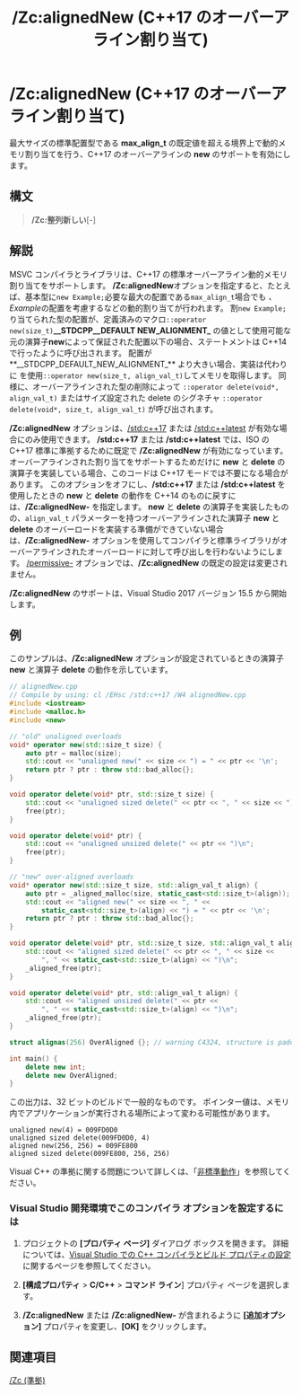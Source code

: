 ﻿---
title: /Zc:alignedNew (C++17 のオーバーアライン割り当て)
ms.date: 05/18/2019
f1_keywords:
- /Zc:alignedNew
helpviewer_keywords:
- /Zc:alignedNew
- Zc:alignedNew
- -Zc:alignedNew
ms.openlocfilehash: 041f62bbbf5f7a2750960d21d1534cf6daf4b874
ms.sourcegitcommit: c123cc76bb2b6c5cde6f4c425ece420ac733bf70
ms.translationtype: MT
ms.contentlocale: ja-JP
ms.lasthandoff: 04/14/2020
ms.locfileid: "81335692"
---
# <a name="zcalignednew-c17-over-aligned-allocation"></a>/Zc:alignedNew (C++17 のオーバーアライン割り当て)

最大サイズの標準配置型である **max\_align\_t** の既定値を超える境界上で動的メモリ割り当てを行う、C++17 のオーバーアラインの **new** のサポートを有効にします。

## <a name="syntax"></a>構文

> **/Zc:整列新しい**\[-]

## <a name="remarks"></a>解説

MSVC コンパイラとライブラリは、C++17 の標準オーバーアライン動的メモリ割り当てをサポートします。 **/Zc:alignedNew**オプションを指定すると、たとえば、基本型に`new Example;`必要な最大の配置である`max_align_t`場合でも *、Example*の配置を考慮するなどの動的割り当てが行われます。 割`new Example;`り当てられた型の配置が、定義済みのマクロ`::operator new(size_t)`**\_\_STDCPP\_\_DEFAULT NEW\_ALIGNMENT\_** の値として使用可能な元の演算子**new**によって保証された配置以下の場合、ステートメントは C++14 で行ったように呼び出されます。 配置が**\_\_STDCPP\_DEFAULT\_NEW\_ALIGNMENT\_** より大きい場合、実装は代わりに を使用`::operator new(size_t, align_val_t)`してメモリを取得します。 同様に、オーバーアラインされた型の削除によって `::operator delete(void*, align_val_t)` またはサイズ設定された delete のシグネチャ `::operator delete(void*, size_t, align_val_t)` が呼び出されます。

**/Zc:alignedNew** オプションは、[/std:c++17](std-specify-language-standard-version.md) または [/std:c++latest](std-specify-language-standard-version.md) が有効な場合にのみ使用できます。 **/std:c++17** または **/std:c++latest** では、ISO の C++17 標準に準拠するために既定で **/Zc:alignedNew** が有効になっています。 オーバーアラインされた割り当てをサポートするためだけに **new** と **delete** の演算子を実装している場合、このコードは C++17 モードでは不要になる場合があります。 このオプションをオフにし、**/std:c++17** または **/std:c++latest** を使用したときの **new** と **delete** の動作を C++14 のものに戻すには、**/Zc:alignedNew-** を指定します。 **new** と **delete** の演算子を実装したものの、`align_val_t` パラメーターを持つオーバーアラインされた演算子 **new** と **delete** のオーバーロードを実装する準備ができていない場合は、**/Zc:alignedNew-** オプションを使用してコンパイラと標準ライブラリがオーバーアラインされたオーバーロードに対して呼び出しを行わないようにします。 [/permissive-](permissive-standards-conformance.md) オプションでは、**/Zc:alignedNew** の既定の設定は変更されません。

**/Zc:alignedNew** のサポートは、Visual Studio 2017 バージョン 15.5 から開始します。

## <a name="example"></a>例

このサンプルは、**/Zc:alignedNew** オプションが設定されているときの演算子 **new** と演算子 **delete** の動作を示しています。

```cpp
// alignedNew.cpp
// Compile by using: cl /EHsc /std:c++17 /W4 alignedNew.cpp
#include <iostream>
#include <malloc.h>
#include <new>

// "old" unaligned overloads
void* operator new(std::size_t size) {
    auto ptr = malloc(size);
    std::cout << "unaligned new(" << size << ") = " << ptr << '\n';
    return ptr ? ptr : throw std::bad_alloc{};
}

void operator delete(void* ptr, std::size_t size) {
    std::cout << "unaligned sized delete(" << ptr << ", " << size << ")\n";
    free(ptr);
}

void operator delete(void* ptr) {
    std::cout << "unaligned unsized delete(" << ptr << ")\n";
    free(ptr);
}

// "new" over-aligned overloads
void* operator new(std::size_t size, std::align_val_t align) {
    auto ptr = _aligned_malloc(size, static_cast<std::size_t>(align));
    std::cout << "aligned new(" << size << ", " <<
        static_cast<std::size_t>(align) << ") = " << ptr << '\n';
    return ptr ? ptr : throw std::bad_alloc{};
}

void operator delete(void* ptr, std::size_t size, std::align_val_t align) {
    std::cout << "aligned sized delete(" << ptr << ", " << size <<
        ", " << static_cast<std::size_t>(align) << ")\n";
    _aligned_free(ptr);
}

void operator delete(void* ptr, std::align_val_t align) {
    std::cout << "aligned unsized delete(" << ptr <<
        ", " << static_cast<std::size_t>(align) << ")\n";
    _aligned_free(ptr);
}

struct alignas(256) OverAligned {}; // warning C4324, structure is padded

int main() {
    delete new int;
    delete new OverAligned;
}
```

この出力は、32 ビットのビルドで一般的なものです。 ポインター値は、メモリ内でアプリケーションが実行される場所によって変わる可能性があります。

```Output
unaligned new(4) = 009FD0D0
unaligned sized delete(009FD0D0, 4)
aligned new(256, 256) = 009FE800
aligned sized delete(009FE800, 256, 256)
```

Visual C++ の準拠に関する問題について詳しくは、「[非標準動作](../../cpp/nonstandard-behavior.md)」を参照してください。

### <a name="to-set-this-compiler-option-in-the-visual-studio-development-environment"></a>Visual Studio 開発環境でこのコンパイラ オプションを設定するには

1. プロジェクトの **[プロパティ ページ]** ダイアログ ボックスを開きます。 詳細については、[Visual Studio での C++ コンパイラとビルド プロパティの設定](../working-with-project-properties.md)に関するページを参照してください。

1. **[構成プロパティ** > **C/C++** > **コマンド ライン**] プロパティ ページを選択します。

1. **/Zc:alignedNew** または **/Zc:alignedNew-** が含まれるように **[追加オプション]** プロパティを変更し、**[OK]** をクリックします。

## <a name="see-also"></a>関連項目

[/Zc (準拠)](zc-conformance.md)
